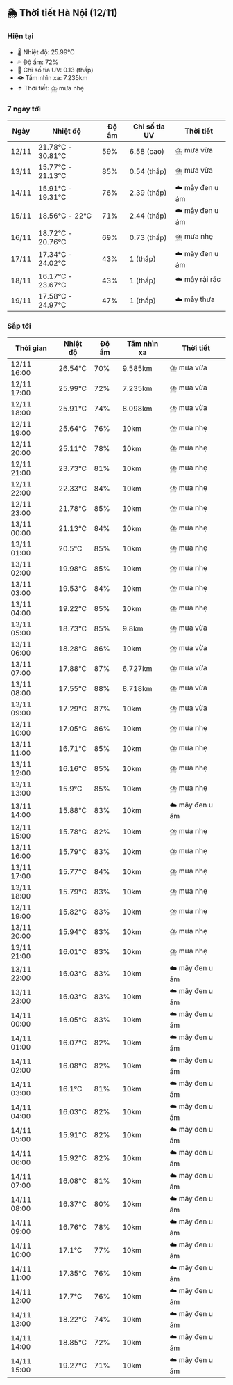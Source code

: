 ## 🌦️ Thời tiết Hà Nội (12/11)

### Hiện tại

- 🌡️ Nhiệt độ: 25.99℃
- 💦 Độ ẩm: 72%
- 🌟 Chỉ số tia UV: 0.13 (thấp)
- 👁️ Tầm nhìn xa: 7.235km
- ☂️ Thời tiết: ⛈️ mưa nhẹ

### 7 ngày tới

| Ngày | Nhiệt độ | Độ ẩm | Chỉ số tia UV | Thời tiết |
| --- | --- | --- | --- | --- |
| 12/11 | 21.78℃ - 30.81℃ | 59% | 6.58 (cao) | ⛈️ mưa vừa |
| 13/11 | 15.77℃ - 21.13℃ | 85% | 0.54 (thấp) | ⛈️ mưa vừa |
| 14/11 | 15.91℃ - 19.31℃ | 76% | 2.39 (thấp) | ☁️ mây đen u ám |
| 15/11 | 18.56℃ - 22℃ | 71% | 2.44 (thấp) | ☁️ mây đen u ám |
| 16/11 | 18.72℃ - 20.76℃ | 69% | 0.73 (thấp) | ⛈️ mưa nhẹ |
| 17/11 | 17.34℃ - 24.02℃ | 43% | 1 (thấp) | ☁️ mây đen u ám |
| 18/11 | 16.17℃ - 23.67℃ | 43% | 1 (thấp) | ☁️ mây rải rác |
| 19/11 | 17.58℃ - 24.97℃ | 47% | 1 (thấp) | ☁️ mây thưa |

### Sắp tới

| Thời gian | Nhiệt độ | Độ ẩm | Tầm nhìn xa | Thời tiết |
| --- | --- | --- | --- | --- |
| 12/11 16:00 | 26.54℃ | 70% | 9.585km | ⛈️ mưa vừa |
| 12/11 17:00 | 25.99℃ | 72% | 7.235km | ⛈️ mưa vừa |
| 12/11 18:00 | 25.91℃ | 74% | 8.098km | ⛈️ mưa vừa |
| 12/11 19:00 | 25.64℃ | 76% | 10km | ⛈️ mưa nhẹ |
| 12/11 20:00 | 25.11℃ | 78% | 10km | ⛈️ mưa nhẹ |
| 12/11 21:00 | 23.73℃ | 81% | 10km | ⛈️ mưa nhẹ |
| 12/11 22:00 | 22.33℃ | 84% | 10km | ⛈️ mưa nhẹ |
| 12/11 23:00 | 21.78℃ | 85% | 10km | ⛈️ mưa nhẹ |
| 13/11 00:00 | 21.13℃ | 84% | 10km | ⛈️ mưa nhẹ |
| 13/11 01:00 | 20.5℃ | 85% | 10km | ⛈️ mưa nhẹ |
| 13/11 02:00 | 19.98℃ | 85% | 10km | ⛈️ mưa nhẹ |
| 13/11 03:00 | 19.53℃ | 84% | 10km | ⛈️ mưa nhẹ |
| 13/11 04:00 | 19.22℃ | 85% | 10km | ⛈️ mưa nhẹ |
| 13/11 05:00 | 18.73℃ | 85% | 9.8km | ⛈️ mưa vừa |
| 13/11 06:00 | 18.28℃ | 86% | 10km | ⛈️ mưa vừa |
| 13/11 07:00 | 17.88℃ | 87% | 6.727km | ⛈️ mưa vừa |
| 13/11 08:00 | 17.55℃ | 88% | 8.718km | ⛈️ mưa vừa |
| 13/11 09:00 | 17.29℃ | 87% | 10km | ⛈️ mưa vừa |
| 13/11 10:00 | 17.05℃ | 86% | 10km | ⛈️ mưa nhẹ |
| 13/11 11:00 | 16.71℃ | 85% | 10km | ⛈️ mưa nhẹ |
| 13/11 12:00 | 16.16℃ | 85% | 10km | ⛈️ mưa nhẹ |
| 13/11 13:00 | 15.9℃ | 85% | 10km | ⛈️ mưa nhẹ |
| 13/11 14:00 | 15.88℃ | 83% | 10km | ☁️ mây đen u ám |
| 13/11 15:00 | 15.78℃ | 82% | 10km | ⛈️ mưa nhẹ |
| 13/11 16:00 | 15.79℃ | 83% | 10km | ⛈️ mưa nhẹ |
| 13/11 17:00 | 15.77℃ | 84% | 10km | ⛈️ mưa nhẹ |
| 13/11 18:00 | 15.79℃ | 83% | 10km | ⛈️ mưa nhẹ |
| 13/11 19:00 | 15.82℃ | 83% | 10km | ⛈️ mưa nhẹ |
| 13/11 20:00 | 15.94℃ | 83% | 10km | ⛈️ mưa nhẹ |
| 13/11 21:00 | 16.01℃ | 83% | 10km | ⛈️ mưa nhẹ |
| 13/11 22:00 | 16.03℃ | 83% | 10km | ☁️ mây đen u ám |
| 13/11 23:00 | 16.03℃ | 83% | 10km | ☁️ mây đen u ám |
| 14/11 00:00 | 16.05℃ | 83% | 10km | ☁️ mây đen u ám |
| 14/11 01:00 | 16.07℃ | 82% | 10km | ☁️ mây đen u ám |
| 14/11 02:00 | 16.08℃ | 82% | 10km | ☁️ mây đen u ám |
| 14/11 03:00 | 16.1℃ | 81% | 10km | ☁️ mây đen u ám |
| 14/11 04:00 | 16.03℃ | 82% | 10km | ☁️ mây đen u ám |
| 14/11 05:00 | 15.91℃ | 82% | 10km | ☁️ mây đen u ám |
| 14/11 06:00 | 15.92℃ | 82% | 10km | ☁️ mây đen u ám |
| 14/11 07:00 | 16.08℃ | 81% | 10km | ☁️ mây đen u ám |
| 14/11 08:00 | 16.37℃ | 80% | 10km | ☁️ mây đen u ám |
| 14/11 09:00 | 16.76℃ | 78% | 10km | ☁️ mây đen u ám |
| 14/11 10:00 | 17.1℃ | 77% | 10km | ☁️ mây đen u ám |
| 14/11 11:00 | 17.35℃ | 76% | 10km | ☁️ mây đen u ám |
| 14/11 12:00 | 17.7℃ | 76% | 10km | ☁️ mây đen u ám |
| 14/11 13:00 | 18.22℃ | 74% | 10km | ☁️ mây đen u ám |
| 14/11 14:00 | 18.85℃ | 72% | 10km | ☁️ mây đen u ám |
| 14/11 15:00 | 19.27℃ | 71% | 10km | ☁️ mây đen u ám |
